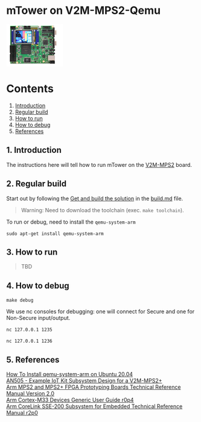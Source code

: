 # mTower on V2M-MPS2-Qemu

[![V2M-MPS2-Qemu](images/platforms/v2m-mps2/v2m-mps2.png)](https://developer.arm.com/documentation/100964/1114/Microcontroller-Prototyping-System-2?lang=en)

# Contents
1. [Introduction](#1-introduction)
2. [Regular build](#2-regular-build)
3. [How to run](#3-how-to-run)
4. [How to debug](#4-how-to-debug)
5. [References](#5-references)

## 1. Introduction
The instructions here will tell how to run mTower on the [V2M-MPS2] board.

## 2. Regular build
Start out by following the [Get and build the solution](https://github.com/Samsung/mTower/blob/master/docs/build.md#2-get-and-build-the-solution) in the [build.md] file.
> Warning: Need to download the toolchain (exec. `make toolchain`).

To run or debug, need to install the `qemu-system-arm`
```
sudo apt-get install qemu-system-arm
```

## 3. How to run

> TBD

## 4. How to debug
```
make debug
```
We use nc consoles for debugging: one will connect for Secure and one for Non-Secure input/output.
```
nc 127.0.0.1 1235
```
```
nc 127.0.0.1 1236
```

## 5. References

[How To Install qemu-system-arm on Ubuntu 20.04](https://installati.one/ubuntu/20.04/qemu-system-arm/)  
[AN505 - Example IoT Kit Subsystem Design for a V2M-MPS2+](https://developer.arm.com/documentation/dai0505/latest/)  
[Arm MPS2 and MPS2+ FPGA Prototyping Boards Technical Reference Manual Version 2.0](https://developer.arm.com/documentation/100112/0200?lang=en)  
[Arm Cortex-M33 Devices Generic User Guide r0p4](https://developer.arm.com/documentation/100235/0004?lang=en)  
[Arm CoreLink SSE-200 Subsystem for Embedded Technical Reference Manual r2p0](https://developer.arm.com/documentation/101104/0200/programmers-model/base-element/non-secure-privilege-control-block)  

[build.md]: build.md
[V2M-MPS2]: https://developer.arm.com/documentation/100964/1114/Microcontroller-Prototyping-System-2?lang=en
